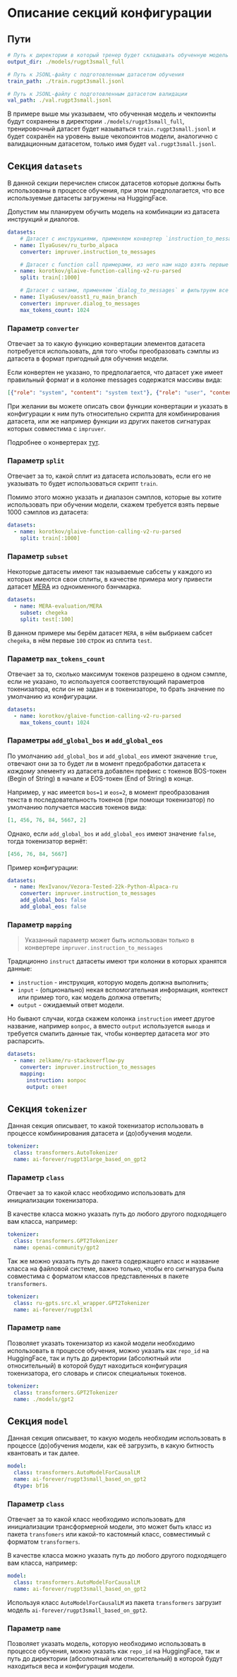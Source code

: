 # Описание секций конфигурации

## Пути

```yml
# Путь к директории в который тренер будет складывать обученную модель и промежуточные результаты
output_dir: ./models/rugpt3small_full

# Путь к JSONL-файлу с подготовленным датасетом обучения
train_path: ./train.rugpt3small.jsonl

# Путь к JSONL-файлу с подготовленным датасетом валидации
val_path: ./val.rugpt3small.jsonl
```

В примере выше мы указываем, что обученная модель и чекпоинты будут сохранены в директории `./models/rugpt3small_full`,
тренировочный датасет будет называться `train.rugpt3small.jsonl` и будет сохранён на уровень выше чекопоинтов модели,
аналогично с валидационным датасетом, только имя будет `val.rugpt3small.jsonl`.

## Секция `datasets`

В данной секции перечислен список датасетов которые должны быть использованы в процессе обучения, при этом
предполагается, что все используемые датасеты загружены на HuggingFace.

Допустим мы планируем обучить модель на комбинации из датасета инструкций и диалогов.

```yaml
datasets:
    # Датасет с инструкциями, применяем конвертер `instruction_to_messages` 
  - name: IlyaGusev/ru_turbo_alpaca
    converter: impruver.instruction_to_messages

    # Датасет с function call примерами, из него нам надо взять первые 1000 элементов сплита train
  - name: korotkov/glaive-function-calling-v2-ru-parsed
    split: train[:1000]

    # Датасет с чатами, применяем `dialog_to_messages` и фильтруем все чаты, количество токенов в которых меньше 1024 токенов
  - name: IlyaGusev/oasst1_ru_main_branch
    converter: impruver.dialog_to_messages
    max_tokens_count: 1024
```

### Параметр `converter`

Отвечает за то какую функцию конвертации элементов датасета потребуется использовать, для того
чтобы преобразовать сэмплы из датасета в формат пригодный для обучения модели.

Если конвертен не указано, то предполагается, что датасет уже имеет правильный формат и в колонке messages содержатся
массивы вида:

```json lines
[{"role": "system", "content": "system text"}, {"role": "user", "content": "user text"}, {"role": "assistant", "content": "assistant text"}]
```

При желании вы можете описать свои функции конвертации и указать в конфигурации к ним путь относительно скрипта для
комбинирования датасета, или же например функции из других пакетов сигнатурах которых совместима с `impruver`.

Подробнее о конвертерах [тут](./Конвертер).

### Параметр `split`

Отвечает за то, какой сплит из датасета использовать, если его не указывать то будет использоваться скрипт `train`.

Помимо этого можно указать и диапазон сэмплов, которые вы хотите использовать при обучении модели, скажем требуется
взять первые 1000 сэмплов из датасета:

```yml
datasets:
  - name: korotkov/glaive-function-calling-v2-ru-parsed
    split: train[:1000]
```

### Параметр `subset`

Некоторые датасеты имеют так называемые сабсеты у каждого из которых имеются свои сплиты, в качестве примера
могу привести датасет [MERA](https://huggingface.co/datasets/MERA-evaluation/MERA) из одноименного бэнчмарка.

```yml
datasets:
  - name: MERA-evaluation/MERA
    subset: chegeka
    split: test[:100]
```

В данном примере мы берём датасет `MERA`, в нём выбриаем сабсет `chegeka`, в нём первые `100` строк из сплита `test`.

### Параметр `max_tokens_count`

Отвечает за то, сколько максимум токенов разрешено в одном сэмпле, если не указано, то используется соответствующий
параметров токенизатора, если он не задан и в токенизаторе, то брать значение по умолчанию из конфигурации.

```yaml
datasets:
  - name: korotkov/glaive-function-calling-v2-ru-parsed
    max_tokens_count: 1024
```

### Параметры `add_global_bos` и `add_global_eos`  

По умолчанию `add_global_bos` и `add_global_eos` имеют значение `true`, отвечают они за то будет ли в момент
предобработки датасета к _каждому_ элементу из датасета добавлен префикс с токенов BOS-токен (Begin of String)
в начале и EOS-токен (End of String) в конце.

Например, у нас имеется `bos=1` и `eos=2`, в момент преобразования текста в последовательность токенов
(при помощи токенизатор) по умолчанию получается массив токенов вида:

```json
[1, 456, 76, 84, 5667, 2]
```

Однако, если `add_global_bos` и `add_global_eos` имеют значение `false`, тогда токенизатор вернёт:

```json
[456, 76, 84, 5667]
```

Пример конфигурации:

```yml
datasets:
  - name: MexIvanov/Vezora-Tested-22k-Python-Alpaca-ru
    converter: impruver.instruction_to_messages
    add_global_bos: false
    add_global_eos: false
```

### Параметр `mapping`

> Указанный параметр может быть использован только в конвертере `impruver.instruction_to_messages` 

Традиционно `instruct` датасеты имеют три колонки в которых хранятся данные:

* `instruction` - инструкция, которую модель должна выполнить;
* `input` - (опционально) некая вспомогательная информация, контекст или пример того, как модель должна ответить; 
* `output` - ожидаемый ответ модели.

Но бывают случаи, когда скажем колонка `instruction` имеет другое название, например `вопрос`, а вместо `output`
используется `выводв` и требуется смапить данные так, чтобы конвертер датасета мог это распарсить.

```yml
datasets:
  - name: zelkame/ru-stackoverflow-py
    converter: impruver.instruction_to_messages
    mapping:
      instruction: вопрос
      output: ответ
```

## Секция `tokenizer`

Данная секция описывает, то какой токенизатор использовать в процессе комбинирования датасета и (до)обучения модели.

```yaml
tokenizer:
  class: transformers.AutoTokenizer
  name: ai-forever/rugpt3large_based_on_gpt2
```

### Параметр `class`

Отвечает за то какой класс необходимо использовать для инициализации токенизатора.

В качестве класса можно указать путь до любого другого подходящего вам класса, например:

```yaml
tokenizer:
  class: transformers.GPT2Tokenizer
  name: openai-community/gpt2
```

Так же можно указать путь до пакета содержащего класс и название класса на файловой системе, важно только, чтобы его
сигнатура была совместима с форматом классов представленных в пакете `transformers`. 

```yaml
tokenizer:
  class: ru-gpts.src.xl_wrapper.GPT2Tokenizer
  name: ai-forever/rugpt3xl
```

### Параметр `name`

Позволяет указать токенизатор из какой модели необходимо использовать в процессе обучения, можно указать
как `repo_id` на HuggingFace, так и путь до директории (абсолютный или относительный) в которой будут находиться
конфигурация токенизатора, его словарь и список специальных токенов.

```yaml
tokenizer:
  class: transformers.GPT2Tokenizer
  name: ./models/gpt2
```

## Секция `model`

Данная секция описывает, то какую модель необходим использовать в процессе (до)обучения модели, как её загрузить,
в какую битность квантовать и так далее.

```yml
model:
  class: transformers.AutoModelForCausalLM
  name: ai-forever/rugpt3small_based_on_gpt2
  dtype: bf16
```

### Параметр `class`

Отвечает за то какой класс необходимо использовать для инициализации трансформерной модели, это может быть класс
из пакета `transfomers` или какой-то кастомный класс, совместимый с форматом `transformers`.

В качестве класса можно указать путь до любого другого подходящего вам класса, например:

```yaml
model:
  class: transformers.AutoModelForCausalLM
  name: ai-forever/rugpt3small_based_on_gpt2
```

Используя класс `AutoModelForCausalLM` из пакета `transformers` загрузит модель `ai-forever/rugpt3small_based_on_gpt2`.


### Параметр `name`

Позволяет указать модель, которую необходимо использовать в процессе обучения, можно указать
как `repo_id` на HuggingFace, так и путь до директории (абсолютный или относительный) в которой будут находиться
веса и конфигурация модели.

